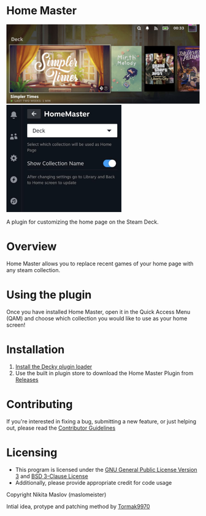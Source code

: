 # Home Master



<p float="left">
<img src="https://github.com/maslomeister/HomeMaster/blob/main/assets/thumbnail.jpg?raw=true" width="600" />
<img src="https://github.com/maslomeister/HomeMaster/blob/main/assets/thumbnail2.jpg?raw=true" width="300" />
</p>


A plugin for customizing the home page on the Steam Deck.

<!-- ![Main View](./assets/thumbnail.png) -->


# Overview

Home Master allows you to replace recent games of your home page with any steam collection.


# Using the plugin

Once you have installed Home Master, open it in the Quick Access Menu (QAM) and choose which collection you would like to use as your home screen!


# Installation
1. [Install the Decky plugin loader](https://github.com/SteamDeckHomebrew/decky-loader#installation)
2. Use the built in plugin store to download the Home Master Plugin from [Releases](https://github.com/maslomeister/HomeMaster/releases)


# Contributing

If you're interested in fixing a bug, submitting a new feature, or just helping out, please read the [Contributor Guidelines](./Contributing.md)


# Licensing
 - This program is licensed under the [GNU General Public License Version 3](https://www.gnu.org/licenses/#GPL) and [BSD 3-Clause License](https://opensource.org/license/bsd-3-clause/) <br/>
 - Additionally, please provide appropriate credit for code usage

Copyright Nikita Maslov (maslomeister)

Intial idea, protype and patching method by [Tormak9970](https://github.com/Tormak9970)
